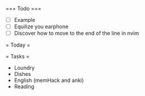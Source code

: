 === Todo ===
- [ ] Example
- [ ] Equilize you earphone
- [ ] Discover how to move to the end of the line in nvim

= Today =

= Tasks = 
- Loundry
- Dishes
- English (memHack and anki)
- Reading

